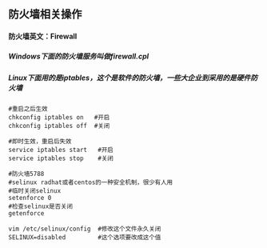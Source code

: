 ## 防火墙相关操作

#### 防火墙英文：Firewall

##### Windows下面的防火墙服务叫做firewall.cpl

##### Linux下面用的是iptables，这个是软件的防火墙，一些大企业到采用的是硬件防火墙

```shell
#重启之后生效
chkconfig iptables on   #开启
chkconfig iptables off  #关闭

#即时生效，重启后失效
service iptables start   #开启
service iptables stop    #关闭

#防火墙5788
#selinux radhat或者centos的一种安全机制，很少有人用
#临时关闭selinux
setenforce 0    
#检查selinux是否关闭
getenforce

vim /etc/selinux/config  #修改这个文件永久关闭
SELINUX=disabled         #这个选项要改成这个值

```